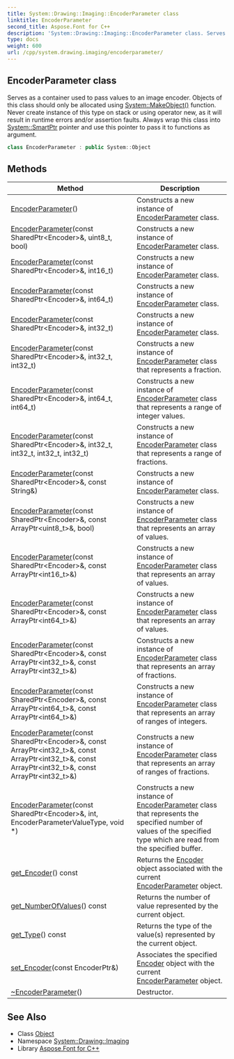 ```yaml
---
title: System::Drawing::Imaging::EncoderParameter class
linktitle: EncoderParameter
second_title: Aspose.Font for C++
description: 'System::Drawing::Imaging::EncoderParameter class. Serves as a container used to pass values to an image encoder. Objects of this class should only be allocated using System::MakeObject() function. Never create instance of this type on stack or using operator new, as it will result in runtime errors and/or assertion faults. Always wrap this class into System::SmartPtr pointer and use this pointer to pass it to functions as argument in C++.'
type: docs
weight: 600
url: /cpp/system.drawing.imaging/encoderparameter/
---
```

## EncoderParameter class


Serves as a container used to pass values to an image encoder. Objects of this class should only be allocated using [System::MakeObject()](../../system/makeobject/) function. Never create instance of this type on stack or using operator new, as it will result in runtime errors and/or assertion faults. Always wrap this class into [System::SmartPtr](../../system/smartptr/) pointer and use this pointer to pass it to functions as argument.

```cpp
class EncoderParameter : public System::Object
```

## Methods

| Method | Description |
| --- | --- |
| [EncoderParameter](./encoderparameter/)() | Constructs a new instance of [EncoderParameter](./) class. |
| [EncoderParameter](./encoderparameter/)(const SharedPtr\<Encoder\>\&, uint8_t, bool) | Constructs a new instance of [EncoderParameter](./) class. |
| [EncoderParameter](./encoderparameter/)(const SharedPtr\<Encoder\>\&, int16_t) | Constructs a new instance of [EncoderParameter](./) class. |
| [EncoderParameter](./encoderparameter/)(const SharedPtr\<Encoder\>\&, int64_t) | Constructs a new instance of [EncoderParameter](./) class. |
| [EncoderParameter](./encoderparameter/)(const SharedPtr\<Encoder\>\&, int32_t) | Constructs a new instance of [EncoderParameter](./) class. |
| [EncoderParameter](./encoderparameter/)(const SharedPtr\<Encoder\>\&, int32_t, int32_t) | Constructs a new instance of [EncoderParameter](./) class that represents a fraction. |
| [EncoderParameter](./encoderparameter/)(const SharedPtr\<Encoder\>\&, int64_t, int64_t) | Constructs a new instance of [EncoderParameter](./) class that represents a range of integer values. |
| [EncoderParameter](./encoderparameter/)(const SharedPtr\<Encoder\>\&, int32_t, int32_t, int32_t, int32_t) | Constructs a new instance of [EncoderParameter](./) class that represents a range of fractions. |
| [EncoderParameter](./encoderparameter/)(const SharedPtr\<Encoder\>\&, const String\&) | Constructs a new instance of [EncoderParameter](./) class. |
| [EncoderParameter](./encoderparameter/)(const SharedPtr\<Encoder\>\&, const ArrayPtr\<uint8_t\>\&, bool) | Constructs a new instance of [EncoderParameter](./) class that represents an array of values. |
| [EncoderParameter](./encoderparameter/)(const SharedPtr\<Encoder\>\&, const ArrayPtr\<int16_t\>\&) | Constructs a new instance of [EncoderParameter](./) class that represents an array of values. |
| [EncoderParameter](./encoderparameter/)(const SharedPtr\<Encoder\>\&, const ArrayPtr\<int64_t\>\&) | Constructs a new instance of [EncoderParameter](./) class that represents an array of values. |
| [EncoderParameter](./encoderparameter/)(const SharedPtr\<Encoder\>\&, const ArrayPtr\<int32_t\>\&, const ArrayPtr\<int32_t\>\&) | Constructs a new instance of [EncoderParameter](./) class that represents an array of fractions. |
| [EncoderParameter](./encoderparameter/)(const SharedPtr\<Encoder\>\&, const ArrayPtr\<int64_t\>\&, const ArrayPtr\<int64_t\>\&) | Constructs a new instance of [EncoderParameter](./) class that represents an array of ranges of integers. |
| [EncoderParameter](./encoderparameter/)(const SharedPtr\<Encoder\>\&, const ArrayPtr\<int32_t\>\&, const ArrayPtr\<int32_t\>\&, const ArrayPtr\<int32_t\>\&, const ArrayPtr\<int32_t\>\&) | Constructs a new instance of [EncoderParameter](./) class that represents an array of ranges of fractions. |
| [EncoderParameter](./encoderparameter/)(const SharedPtr\<Encoder\>\&, int, EncoderParameterValueType, void *) | Constructs a new instance of [EncoderParameter](./) class that represents the specified number of values of the specified type which are read from the specified buffer. |
| [get_Encoder](./get_encoder/)() const | Returns the [Encoder](../encoder/) object associated with the current [EncoderParameter](./) object. |
| [get_NumberOfValues](./get_numberofvalues/)() const | Returns the number of value represented by the current object. |
| [get_Type](./get_type/)() const | Returns the type of the value(s) represented by the current object. |
| [set_Encoder](./set_encoder/)(const EncoderPtr\&) | Associates the specified [Encoder](../encoder/) object with the current [EncoderParameter](./) object. |
| [~EncoderParameter](./~encoderparameter/)() | Destructor. |
## See Also

* Class [Object](../../system/object/)
* Namespace [System::Drawing::Imaging](../)
* Library [Aspose.Font for C++](../../)
